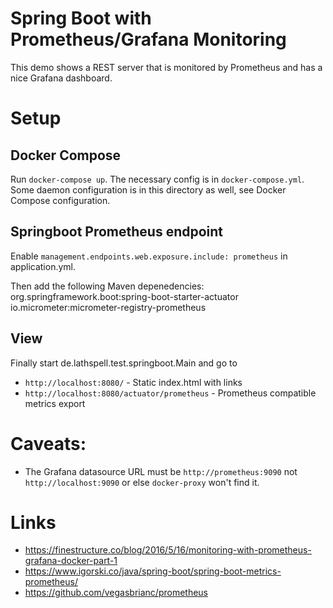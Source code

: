 Spring Boot with Prometheus/Grafana Monitoring
==============================================

This demo shows a REST server that is monitored by Prometheus and
has a nice Grafana dashboard.

Setup
=====

Docker Compose
--------------

Run `docker-compose up`. The necessary config is in `docker-compose.yml`.
Some daemon configuration is in this directory as well, see Docker Compose
configuration.

Springboot Prometheus endpoint
------------------------------

Enable `management.endpoints.web.exposure.include: prometheus` in application.yml.

Then add the following Maven depenedencies:
    org.springframework.boot:spring-boot-starter-actuator
    io.micrometer:micrometer-registry-prometheus

View
----

Finally start de.lathspell.test.springboot.Main and go to 
* `http://localhost:8080/`                      - Static index.html with links
* `http://localhost:8080/actuator/prometheus`   - Prometheus compatible metrics export

Caveats:
========

* The Grafana datasource URL must be `http://prometheus:9090` not
  `http://localhost:9090` or else `docker-proxy` won't find it.

Links
=====

* https://finestructure.co/blog/2016/5/16/monitoring-with-prometheus-grafana-docker-part-1
* https://www.igorski.co/java/spring-boot/spring-boot-metrics-prometheus/
* https://github.com/vegasbrianc/prometheus
